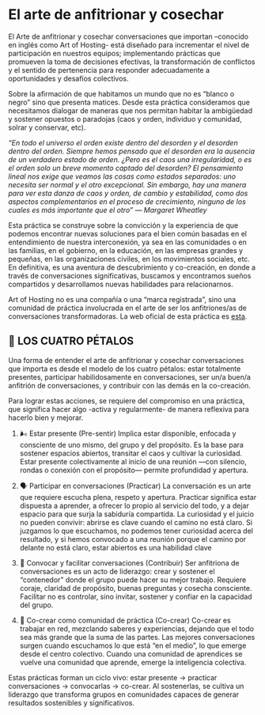 # El arte de anfitrionar y cosechar
El Arte de anfitrionar y cosechar conversaciones que importan –conocido en inglés como Art of Hosting- está diseñado para incrementar el nivel de participación en nuestros equipos; implementando prácticas que promueven la toma de decisiones efectivas, la transformación de conflictos y el sentido de pertenencia para responder adecuadamente a oportunidades y desafíos colectivos.

Sobre la afirmación de que habitamos un mundo que no es “blanco o negro” sino que presenta matices. Desde esta práctica consideramos que necesitamos dialogar de maneras que nos permitan habitar la ambigüedad y sostener opuestos o paradojas (caos y orden, individuo y comunidad, solrar y conservar, etc).

*“En todo el universo el orden existe dentro del desorden y el desorden dentro del orden. Siempre hemos pensado que el desorden era la ausencia de un verdadero estado de orden. ¿Pero es el caos una irregularidad, o es el orden solo un breve momento captado del desorden? El pensamiento lineal nos exige que veamos las cosas como estados separados: uno necesita ser normal y el otro excepcional. Sin embargo, hay una manera para ver esta danza de caos y orden, de cambio y estabilidad, como dos aspectos complementarios en el proceso de crecimiento, ninguno de los cuales es más importante que el otro” 
― Margaret Wheatley*

Esta práctica se construye sobre la convicción y la experiencia de que podemos encontrar nuevas soluciones para el bien común basadas en el entendimiento de nuestra interconexión, ya sea en las comunidades o en las familias, en el gobierno, en la educación, en las empresas grandes y pequeñas, en las organizaciones civiles, en los movimientos sociales, etc. En definitiva, es una aventura de descubrimiento y co-creación, en donde a través de conversaciones significativas, buscamos y encontramos sueños compartidos y desarrollamos nuevas habilidades para relacionarnos.

Art of Hosting no es una compañía o una “marca registrada”, sino una comunidad de práctica involucrada en el arte de ser los anfitriones/as de conversaciones transformadoras. La web oficial de esta práctica es [esta](http://artofhosting.org).

## 🌸 LOS CUATRO PÉTALOS
Una forma de entender el arte de anfitrionar y cosechar conversaciones que importa es desde el modelo de los cuatro pétalos: estar totalmente presentes, participar habilidosamente en conversaciones, ser un/a buen/a anfitrión de conversaciones, y contribuir con las demás en la co-creación.

Para lograr estas acciones, se requiere del compromiso en una práctica, que significa hacer algo -activa y regularmente- de manera reflexiva para hacerlo bien y mejorar.

1. 🌬️ Estar presente (Pre-sentir)
Implica estar disponible, enfocada y consciente de uno mismo, del grupo y del propósito.
Es la base para sostener espacios abiertos, transitar el caos y cultivar la curiosidad.
Estar presente colectivamente al inicio de una reunión —con silencio, rondas o conexión con el propósito— permite profundidad y apertura.


2. 🗣️ Participar en conversaciones (Practicar)
La conversación es un arte que requiere escucha plena, respeto y apertura.
Practicar significa estar dispuesta a aprender, a ofrecer lo propio al servicio del todo, y a dejar espacio para que surja la sabiduría compartida.
La curiosidad y el juicio no pueden convivir: abrirse es clave cuando el camino no está claro. Si juzgamos lo que escuchamos, no podemos tener curiosidad acerca del resultado, y si hemos convocado a una reunión porque el camino por delante no está claro, estar abiertos es una habilidad clave


3. 🧭 Convocar y facilitar conversaciones (Contribuir)
Ser anfitriona de conversaciones es un acto de liderazgo: crear y sostener el “contenedor” donde el grupo puede hacer su mejor trabajo.
Requiere coraje, claridad de propósito, buenas preguntas y cosecha consciente.
Facilitar no es controlar, sino invitar, sostener y confiar en la capacidad del grupo.


4. 🌱 Co-crear como comunidad de práctica (Co-crear)
Co-crear es trabajar en red, mezclando saberes y experiencias, dejando que el todo sea más grande que la suma de las partes.
Las mejores conversaciones surgen cuando escuchamos lo que está “en el medio”, lo que emerge desde el centro colectivo.
Cuando una comunidad de aprendices se vuelve una comunidad que aprende, emerge la inteligencia colectiva.


Estas prácticas forman un ciclo vivo: estar presente → practicar conversaciones → convocarlas → co-crear. Al sostenerlas, se cultiva un liderazgo que transforma grupos en comunidades capaces de generar resultados sostenibles y significativos.

